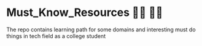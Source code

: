 # Must_Know_Resources :woman_technologist: :man_technologist:
The repo contains learning path for some domains and interesting must do things in tech field as a college student
